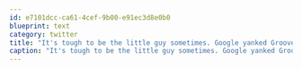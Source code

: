 ```yaml
---
id: e7101dcc-ca61-4cef-9b00-e91ec3d8e0b0
blueprint: text
category: twitter
title: "It's tough to be the little guy sometimes. Google yanked Grooveshark from Android a few weeks ago and Apple just killed iFlowReader"
caption: "It's tough to be the little guy sometimes. Google yanked Grooveshark from Android a few weeks ago and Apple just killed iFlowReader"
---
```

